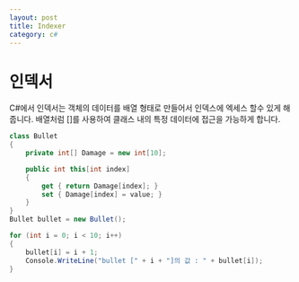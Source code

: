 ```yaml
---
layout: post
title: Indexer
category: c#
---
```


# 인덱서

C#에서 인덱서는 객체의 데이터를 배열 형태로 만들어서 인덱스에 엑세스 할수 있게 해줍니다.
배열처럼 []를 사용하여 클래스 내의 특정 데이터에 접근을 가능하게 합니다.

~~~c#
class Bullet
{
    private int[] Damage = new int[10];

    public int this[int index]
    {
        get { return Damage[index]; }
        set { Damage[index] = value; }
    }
}
Bullet bullet = new Bullet();

for (int i = 0; i < 10; i++)
{
    bullet[i] = i + 1;
    Console.WriteLine("bullet [" + i + "]의 값 : " + bullet[i]);
}
~~~

